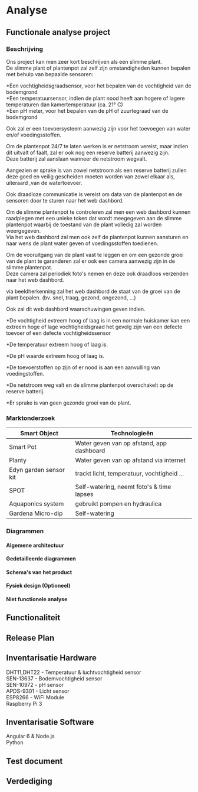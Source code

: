 # Analyse

## Functionale analyse project 

### Beschrijving

Ons project kan men zeer kort beschrijven als een slimme plant.  
De slimme plant of plantenpot zal zelf zijn omstandigheden kunnen bepalen met behulp van bepaalde sensoren:  

*Een vochtigheidsgraadsensor, voor het bepalen van de vochtigheid van de bodemgrond  
*Een temperatuursensor, indien de plant nood heeft aan hogere of lagere temperaturen dan kamertemperatuur (ca. 21° C)  
*Een pH meter, voor het bepalen van de pH of zuurtegraad van de bodemgrond  

Ook zal er een toevoersysteem aanwezig zijn voor het toevoegen van water en/of voedingsstoffen.  

Om de plantenpot 24/7 te laten werken is er netstroom vereist, maar indien dit uitvalt of faalt, zal er ook nog een reserve batterij aanwezig zijn.  
Deze batterij zal aanslaan wanneer de netstroom wegvalt.  

Aangezien er sprake is van zowel netstroom als een reserve batterij zullen deze goed en veilig gescheiden moeten worden van zowel elkaar als, uiteraard ,van de watertoevoer.  

Ook draadloze communicatie is vereist om data van de plantenpot en de sensoren door te sturen naar het web dashbord.  

Om de slimme plantenpot te controleren zal men een web dashbord kunnen raadplegen met een unieke token dat wordt meegegeven aan de slimme plantenpot waarbij de toestand van de plant volledig zal worden weergegeven.  
Via het web dashbord zal men ook zelf de plantenpot kunnen aansturen en naar wens de plant water geven of voedingsstoffen toedienen.  

Om de vooruitgang van de plant vast te leggen en om een gezonde groei van de plant te garanderen zal er ook een camera aanwezig zijn in de slimme plantenpot.  
Deze camera zal periodiek foto's nemen en deze ook draadloos verzenden naar het web dashbord.  

via beeldherkenning zal het web dashbord de staat van de groei van de plant bepalen. (bv. snel, traag, gezond, ongezond, ...)  


Ook zal dit web dashbord waarschuwingen geven indien.  

*De vochtigheid extreem hoog of laag is
in een normale huiskamer kan een extreem hoge of lage vochtigheidsgraad het gevolg zijn van een defecte toevoer of een defecte vochtigheidssensor

*De temperatuur extreem hoog of laag is.

*De pH waarde extreem hoog of laag is.

*De toevoerstoffen op zijn of er nood is aan een aanvulling van voedingstoffen.

*De netstroom weg valt en de slimme plantenpot overschakelt op de reserve batterij.

*Er sprake is van geen gezonde groei van de plant.


### Marktonderzoek 

| Smart Object           | Technologieën                              |
|------------------------|--------------------------------------------|
| Smart Pot              | Water geven van op afstand, app dashboard  |
| Planty                 | Water geven van op afstand via internet    |
| Edyn garden sensor kit | trackt licht, temperatuur, vochtigheid ... |
| SPOT                   | Self-watering, neemt foto's & time lapses  |
| Aquaponics system      | gebruikt pompen en hydraulica              |
| Gardena Micro-dip      | Self-watering                              |

### Diagrammen

#### Algemene architectuur

#### Gedetailleerde diagrammen

#### Schema's van het product

#### Fysiek design (Optioneel)

#### Niet functionele analyse 

## Functionaliteit

## Release Plan 

## Inventarisatie Hardware  

DHT11,DHT22 - Temperatuur & luchtvochtigheid sensor  
SEN-13637 - Bodemvochtigheid sensor  
SEN-10972 - pH sensor  
APDS-9301 - Licht sensor  
ESP8266 - WiFi Module  
Raspberry Pi 3  

## Inventarisatie Software 

Angular 6 & Node.js  
Python

## Test document

## Verdediging
